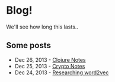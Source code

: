# Blog!

We'll see how long this lasts..

## Some posts

* Dec 26, 2013 - [Clojure Notes](https://github.com/farleyknight/blog/blob/master/2013-12-26.md)
* Dec 25, 2013 - [Crypto Notes](https://github.com/farleyknight/blog/blob/master/2013-12-25.md)
* Dec 24, 2013 - [Researching word2vec](https://github.com/farleyknight/blog/blob/master/2013-12-24.md)
